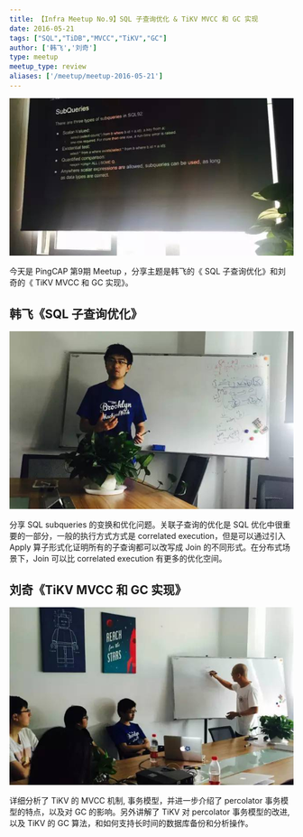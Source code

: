 ```yaml
---
title: 【Infra Meetup No.9】SQL 子查询优化 & TiKV MVCC 和 GC 实现
date: 2016-05-21
tags: ["SQL","TiDB","MVCC","TiKV","GC"]
author: ['韩飞','刘奇']
type: meetup
meetup_type: review
aliases: ['/meetup/meetup-2016-05-21']
---
```

 
![](media/meetup-09-20160521/1.jpeg)

今天是 PingCAP 第9期  Meetup ，分享主题是韩飞的《 SQL 子查询优化》和刘奇的《 TiKV MVCC 和 GC 实现》。

## 韩飞《SQL 子查询优化》

![](media/meetup-09-20160521/2.jpeg) 

分享 SQL subqueries 的变换和优化问题。关联子查询的优化是 SQL 优化中很重要的一部分，一般的执行方式方式是 correlated execution，但是可以通过引入 Apply 算子形式化证明所有的子查询都可以改写成 Join 的不同形式。在分布式场景下，Join 可以比 correlated execution 有更多的优化空间。

## 刘奇《TiKV MVCC 和 GC 实现》

![](media/meetup-09-20160521/3.jpeg) 

详细分析了 TiKV 的 MVCC 机制, 事务模型，并进一步介绍了 percolator 事务模型的特点，以及对 GC 的影响。另外讲解了 TiKV 对 percolator 事务模型的改进, 以及 TiKV 的 GC 算法，和如何支持长时间的数据库备份和分析操作。

